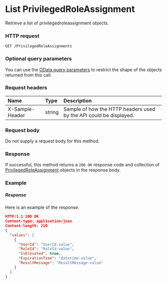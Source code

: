 # List PrivilegedRoleAssignment

Retrieve a list of privilegedroleassignment objects.
### HTTP request
```http
GET /PrivilegedRoleAssignments
```
### Optional query parameters
You can use the [OData query parameters](odata-optional-query-parameters.md) to restrict the shape of the objects returned from this call.
### Request headers
| Name       | Type | Description|
|:-----------|:------|:----------|
| X-Sample-Header  | string  | Sample of how the HTTP headers used by the API could be displayed.|

### Request body
Do not supply a request body for this method.
### Response
If successful, this method returns a `200 OK` response code and collection of [PrivilegedRoleAssignment](../resources/privilegedroleassignment.md) objects in the response body.
### Example
##### Response
Here is an example of the response.
```json
HTTP/1.1 200 OK
Content-type: application/json
Content-length: 210
{
  "values": [
    {
      "UserId": "UserId-value",
      "RoleId": "RoleId-value",
      "IsElevated": true,
      "ExpirationTime": "datetime-value",
      "ResultMessage": "ResultMessage-value"
    }
  ]
}
```

<!-- uuid: 3ae49747-9282-4ac8-8cb3-37f9201be2c0
2015-10-09 18:41:46 UTC -->